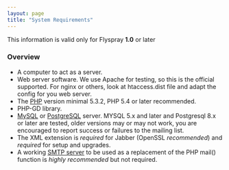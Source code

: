 ```yaml
---
layout: page
title: "System Requirements"
---
```


This information is valid only for Flyspray **1.0** or later

### Overview 

  * A computer to act as a server.
  * Web server software. We use Apache for testing, so this is the official supported. For nginx or others, look at htaccess.dist file and adapt the config for you web server.
  * The [PHP](http://php.net) version minimal 5.3.2, PHP 5.4 or later recommended.
  * PHP-GD library.
  * [MySQL]([http://www.mysql.com) or [PostgreSQL](http://www.postgresql.org) server. MYSQL 5.x and later and Postgresql 8.x or later are tested, older versions may or may not work, you are encouraged to report success or failures to the mailing list.
  * The XML extension is *required* for Jabber (OpenSSL *recommended*) and *required* for setup and upgrades.
  * A working [SMTP server](http://www.postfix.org)  to be used as a replacement of the PHP mail() function  is *highly recommended* but not required.
